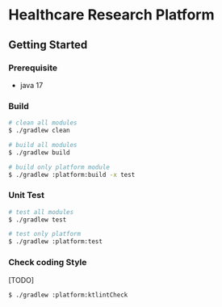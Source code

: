# Healthcare Research Platform

## Getting Started

### Prerequisite
- java 17

### Build
```bash
# clean all modules
$ ./gradlew clean

# build all modules
$ ./gradlew build

# build only platform module
$ ./gradlew :platform:build -x test

```


### Unit Test
```bash
# test all modules
$ ./gradlew test

# test only platform
$ ./gradlew :platform:test
```

### Check coding Style
[TODO]

```bash
$ ./gradlew :platform:ktlintCheck
```
